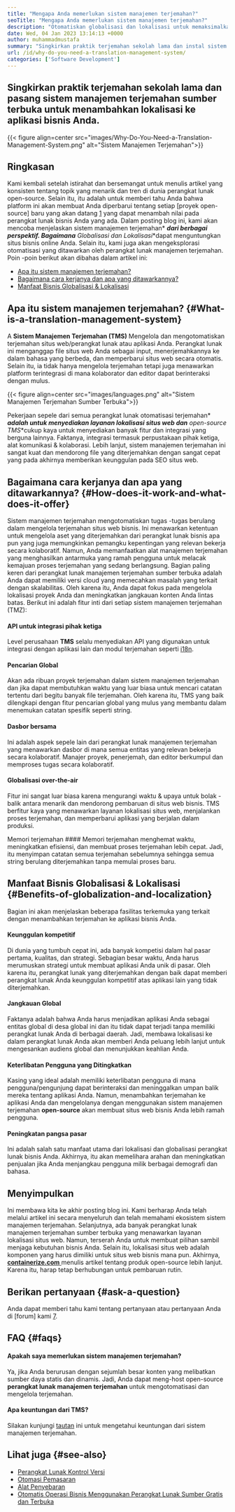 ```yaml
---
title: "Mengapa Anda memerlukan sistem manajemen terjemahan?" 
seoTitle: "Mengapa Anda memerlukan sistem manajemen terjemahan?" 
description: "Otomatiskan globalisasi dan lokalisasi untuk memaksimalkan jangkauan produk Anda. Mari kita jelajahi bagaimana perangkat lunak Anda memanfaatkan sistem manajemen terjemahan." 
date: Wed, 04 Jan 2023 13:14:13 +0000
author: muhammadmustafa
summary: "Singkirkan praktik terjemahan sekolah lama dan instal sistem manajemen terjemahan sumber terbuka untuk menambahkan lokalisasi ke aplikasi bisnis Anda." 
url: /id/why-do-you-need-a-translation-management-system/
categories: ['Software Development']
---
```


## Singkirkan praktik terjemahan sekolah lama dan pasang sistem manajemen terjemahan sumber terbuka untuk menambahkan lokalisasi ke aplikasi bisnis Anda.

{{< figure align=center src="images/Why-Do-You-Need-a-Translation-Management-System.png" alt="Sistem Manajemen Terjemahan">}}


## Ringkasan
Kami kembali setelah istirahat dan bersemangat untuk menulis artikel yang konsisten tentang topik yang menarik dan tren di dunia perangkat lunak open-source. Selain itu, itu adalah untuk memberi tahu Anda bahwa platform ini akan membuat Anda diperbarui tentang setiap [proyek open-source] baru yang akan datang [1] yang dapat menambah nilai pada perangkat lunak bisnis Anda yang ada.
Dalam posting blog ini, kami akan mencoba menjelaskan sistem manajemen terjemahan* ***dari berbagai perspektif. Bagaimana** Globalisasi dan Lokalisasi**dapat menguntungkan situs bisnis online Anda. Selain itu, kami juga akan mengeksplorasi otomatisasi yang ditawarkan oleh perangkat lunak manajemen terjemahan.
Poin -poin berikut akan dibahas dalam artikel ini:
  * [Apa itu sistem manajemen terjemahan?][2]
  * [Bagaimana cara kerjanya dan apa yang ditawarkannya? ][3]
  * [Manfaat Bisnis Globalisasi & Lokalisasi][4]

## Apa itu sistem manajemen terjemahan? {#What-is-a-translation-management-system}

A **Sistem Manajemen Terjemahan (TMS)** Mengelola dan mengotomatiskan terjemahan situs web/perangkat lunak atau aplikasi Anda. Perangkat lunak ini menganggap file situs web Anda sebagai input, menerjemahkannya ke dalam bahasa yang berbeda, dan memperbarui situs web secara otomatis. Selain itu, ia tidak hanya mengelola terjemahan tetapi juga menawarkan platform terintegrasi di mana kolaborator dan editor dapat berinteraksi dengan mulus.

{{< figure align=center src="images/languages.png" alt="Sistem Manajemen Terjemahan Sumber Terbuka">}}

Pekerjaan sepele dari semua perangkat lunak otomatisasi terjemahan* ***adalah untuk menyediakan layanan lokalisasi situs web dan** open-source TMS**cukup kaya untuk menyediakan banyak fitur dan integrasi yang berguna lainnya. Faktanya, integrasi termasuk perpustakaan pihak ketiga, alat komunikasi & kolaborasi. Lebih lanjut, sistem manajemen terjemahan ini sangat kuat dan mendorong file yang diterjemahkan dengan sangat cepat yang pada akhirnya memberikan keunggulan pada SEO situs web.

## Bagaimana cara kerjanya dan apa yang ditawarkannya? {#How-does-it-work-and-what-does-it-offer}

Sistem manajemen terjemahan mengotomatiskan tugas -tugas berulang dalam mengelola terjemahan situs web bisnis. Ini menawarkan ketentuan untuk mengelola aset yang diterjemahkan dari perangkat lunak bisnis apa pun yang juga memungkinkan pemangku kepentingan yang relevan bekerja secara kolaboratif. Namun, Anda memanfaatkan alat manajemen terjemahan yang menghasilkan antarmuka yang ramah pengguna untuk melacak kemajuan proses terjemahan yang sedang berlangsung.
Bagian paling keren dari perangkat lunak manajemen terjemahan sumber terbuka adalah Anda dapat memiliki versi cloud yang memecahkan masalah yang terkait dengan skalabilitas. Oleh karena itu, Anda dapat fokus pada mengelola lokalisasi proyek Anda dan meningkatkan jangkauan konten Anda lintas batas.
Berikut ini adalah fitur inti dari setiap sistem manajemen terjemahan (TMZ):

#### **API untuk integrasi pihak ketiga** 
Level perusahaan **TMS** selalu menyediakan API yang digunakan untuk integrasi dengan aplikasi lain dan modul terjemahan seperti [i18n][5].

#### Pencarian Global
Akan ada ribuan proyek terjemahan dalam sistem manajemen terjemahan dan jika dapat membutuhkan waktu yang luar biasa untuk mencari catatan tertentu dari begitu banyak file terjemahan. Oleh karena itu, TMS yang baik dilengkapi dengan fitur pencarian global yang mulus yang membantu dalam menemukan catatan spesifik seperti string.

#### Dasbor bersama
Ini adalah aspek sepele lain dari perangkat lunak manajemen terjemahan yang menawarkan dasbor di mana semua entitas yang relevan bekerja secara kolaboratif. Manajer proyek, penerjemah, dan editor berkumpul dan memproses tugas secara kolaboratif.

#### Globalisasi over-the-air
Fitur ini sangat luar biasa karena mengurangi waktu & upaya untuk bolak -balik antara menarik dan mendorong pembaruan di situs web bisnis. TMS berfitur kaya yang menawarkan layanan lokalisasi situs web, menjalankan proses terjemahan, dan memperbarui aplikasi yang berjalan dalam produksi.

Memori terjemahan ####
Memori terjemahan menghemat waktu, meningkatkan efisiensi, dan membuat proses terjemahan lebih cepat. Jadi, itu menyimpan catatan semua terjemahan sebelumnya sehingga semua string berulang diterjemahkan tanpa memulai proses baru.

## Manfaat Bisnis Globalisasi & Lokalisasi {#Benefits-of-globalization-and-localization}

Bagian ini akan menjelaskan beberapa fasilitas terkemuka yang terkait dengan menambahkan terjemahan ke aplikasi bisnis Anda.

#### Keunggulan kompetitif
Di dunia yang tumbuh cepat ini, ada banyak kompetisi dalam hal pasar pertama, kualitas, dan strategi. Sebagian besar waktu, Anda harus merumuskan strategi untuk membuat aplikasi Anda unik di pasar. Oleh karena itu, perangkat lunak yang diterjemahkan dengan baik dapat memberi perangkat lunak Anda keunggulan kompetitif atas aplikasi lain yang tidak diterjemahkan.

#### Jangkauan Global
Faktanya adalah bahwa Anda harus menjadikan aplikasi Anda sebagai entitas global di desa global ini dan itu tidak dapat terjadi tanpa memiliki perangkat lunak Anda di berbagai daerah. Jadi, membawa lokalisasi ke dalam perangkat lunak Anda akan memberi Anda peluang lebih lanjut untuk mengesankan audiens global dan menunjukkan keahlian Anda.

#### Keterlibatan Pengguna yang Ditingkatkan
Kasing yang ideal adalah memiliki keterlibatan pengguna di mana pengguna/pengunjung dapat berinteraksi dan meninggalkan umpan balik mereka tentang aplikasi Anda. Namun, menambahkan terjemahan ke aplikasi Anda dan mengelolanya dengan menggunakan sistem manajemen terjemahan **open-source** akan membuat situs web bisnis Anda lebih ramah pengguna.

#### Peningkatan pangsa pasar
Ini adalah salah satu manfaat utama dari lokalisasi dan globalisasi perangkat lunak bisnis Anda. Akhirnya, itu akan memelihara arahan dan meningkatkan penjualan jika Anda menjangkau pengguna milik berbagai demografi dan bahasa.

## Menyimpulkan
Ini membawa kita ke akhir posting blog ini. Kami berharap Anda telah melalui artikel ini secara menyeluruh dan telah memahami ekosistem sistem manajemen terjemahan. Selanjutnya, ada banyak perangkat lunak manajemen terjemahan sumber terbuka yang menawarkan layanan lokalisasi situs web. Namun, terserah Anda untuk membuat pilihan sambil menjaga kebutuhan bisnis Anda. Selain itu, lokalisasi situs web adalah komponen yang harus dimiliki untuk situs web bisnis mana pun.
Akhirnya, [ **containerize.com** ][6] menulis artikel tentang produk open-source lebih lanjut. Karena itu, harap tetap berhubungan untuk pembaruan rutin.

## Berikan pertanyaan {#ask-a-question}

Anda dapat memberi tahu kami tentang pertanyaan atau pertanyaan Anda di [forum] kami [7].

## FAQ {#faqs}


#### **Apakah saya memerlukan sistem manajemen terjemahan?** 
Ya, jika Anda berurusan dengan sejumlah besar konten yang melibatkan sumber daya statis dan dinamis. Jadi, Anda dapat meng-host open-source **perangkat lunak manajemen terjemahan** untuk mengotomatisasi dan mengelola terjemahan.

#### **Apa keuntungan dari TMS?** 
Silakan kunjungi [tautan][4] ini untuk mengetahui keuntungan dari sistem manajemen terjemahan.

## Lihat juga {#see-also}

  * [Perangkat Lunak Kontrol Versi][8]
  * [Otomasi Pemasaran][9]
  * [Alat Penyebaran][10]
  * [Otomatis Operasi Bisnis Menggunakan Perangkat Lunak Sumber Gratis dan Terbuka][11]



[1]: https://products.containerize.com/
[2]: #What-is-a-translation-management-system
[3]: #How-does-it-work-and-what-does-it-offer
[4]: #Benefits-of-globalization-and-localization
[5]: https://www.npmjs.com/package/i18n
[6]: https://www.containerize.com/
[7]: https://forum.containerize.com/
[8]: https://blog.containerize.com/category/version-control-software/
[9]: https://blog.containerize.com/category/marketing-automation/
[10]: https://blog.containerize.com/category/deployment-tools/
[11]: https://blog.containerize.com/blogging/automate-business-operations-using-open-source-software/
